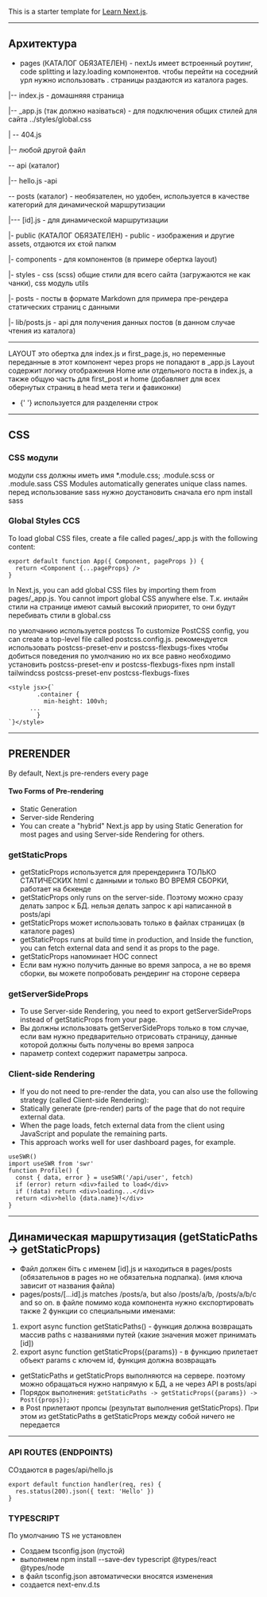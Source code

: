 This is a starter template for [Learn Next.js](https://nextjs.org/learn).

---
## Архитектура 


- pages (КАТАЛОГ ОБЯЗАТЕЛЕН) - nextJs имеет встроенный роутинг, code splitting и lazy.loading компонентов. чтобы перейти на соседний урл нужно использовать <Link href="/"></link>. страницы раздаются из каталога pages.

|-- index.js - домашняяя страница

|-- _app.js (так должно назіваться) - для подключения общих стилей для сайта ../styles/global.css

| -- 404.js

|-- любой другой файл

-- api (каталог)

 |-- hello.js -api

-- posts (каталог) - необязателен, но удобен, используется в качестве категорий для динамической маршрутизации

 |--- [id].js - для динамической маршрутизации

|- public  (КАТАЛОГ ОБЯЗАТЕЛЕН)  - public - изображения и другие assets, отдаются их єтой папкм

|- components - для компонентов (в примере обертка layout)

|- styles - css (scss) общие стили для всего сайта (загружаются не как чанки), css модуль utils

|- posts - посты в формате Markdown для примера пре-рендера статических страниц с данными

|- lib/posts.js - api для получения данных постов (в данном случае чтения из каталога)

---

LAYOUT это обертка для index.js и first_page.js, но переменные переданные в этот компонент через props не попадают в _app.js 
Layout содержит логику отображения Home или отдельного поста в index.js, а также общую часть для first_post и home (добавляет для всех обернутых страниц в head мета теги и фавиконки)
- {' '} используется для разделеняи строк

---

## CSS

### CSS модули 
модули css должны иметь имя *.module.css; .module.scss or .module.sass
 CSS Modules automatically generates unique class names.
перед использование sass нужно доустановить сначала его
npm install sass

### Global Styles СCS
To load global CSS files, create a file called pages/_app.js with the following content:
```
export default function App({ Component, pageProps }) {
  return <Component {...pageProps} />
}
```

In Next.js, you can add global CSS files by importing them from pages/_app.js. You cannot import global CSS anywhere else.
Т.к. инлайн стили на странице имеют самый высокий приоритет, то они будут перебивать стили в global.css

по умолчанию используется postcss
To customize PostCSS config, you can create a top-level file called postcss.config.js. 
рекомендуется использовать postcss-preset-env и postcss-flexbugs-fixes чтобы добиться поведения по умолчанию
но их все равно необходимо установить  postcss-preset-env  и postcss-flexbugs-fixes
 npm install tailwindcss postcss-preset-env postcss-flexbugs-fixes

```
<style jsx>{`
        .container {
          min-height: 100vh;
 	  ...
        }
`}</style>
```

---

## PRERENDER

By default, Next.js pre-renders every page
#### Two Forms of Pre-rendering
- Static Generation
- Server-side Rendering 
- You can create a "hybrid" Next.js app by using Static Generation for most pages and using Server-side Rendering for others.

### getStaticProps 

- getStaticProps используется для пререндеринга ТОЛЬКО СТАТИЧЕСКИХ html с данными и только ВО ВРЕМЯ СБОРКИ, работает на бєкенде
- getStaticProps only runs on the server-side. Поэтому можно сразу делать запрос к БД. нельзя делать запрос к api написанной в posts/api
- getStaticProps может использовать только в файлах страницах (в каталоге pages)
- getStaticProps runs at build time in production, and Inside the function, you can fetch external data and send it as props to the page.
- getStaticProps напоминает HOC connect
- Если вам нужно получить данные во время запроса, а не во время сборки, вы можете попробовать рендеринг на стороне сервера

### getServerSideProps

- To use Server-side Rendering, you need to export getServerSideProps instead of getStaticProps from your page.
- Вы должны использовать getServerSideProps только в том случае, если вам нужно предварительно отрисовать страницу, данные которой должны быть получены во время запроса
- параметр context содержит параметры запроса.

### Client-side Rendering
- If you do not need to pre-render the data, you can also use the following strategy (called Client-side Rendering):
- Statically generate (pre-render) parts of the page that do not require external data.
- When the page loads, fetch external data from the client using JavaScript and populate the remaining parts.
- This approach works well for user dashboard pages, for example. 

```
useSWR()
import useSWR from 'swr'
function Profile() {
  const { data, error } = useSWR('/api/user', fetch)
  if (error) return <div>failed to load</div>
  if (!data) return <div>loading...</div>
  return <div>hello {data.name}!</div>
}
```

---

## Динамическая маршрутизация (getStaticPaths -> getStaticProps) 
- Файл должен біть с именем [id].js и находиться в pages/posts (обязательнов в pages но не обязательна подпапка). 
(имя ключа зависит от названия файла)
- pages/posts/[...id].js matches /posts/a, but also /posts/a/b, /posts/a/b/c and so on.
в файле помимо кода компонента нужно єкспортировать также 2 функции со специальными именами:
1. export async function getStaticPaths() - функция должна возвращать массив paths с названиями путей (какие значения может принимать [id])
2. export async function getStaticProps({params}) - в функцию прилетает объект params с ключем id, функция должна возвращать
- getStaticPaths и getStaticProps выполняются на сервере. поэтому можно обращаться нужно напрямую к БД, а не через API в posts/api
- Порядок выполнения: `getStaticPaths -> getStaticProps({params}) -> Post({props});`
- в Post прилетают пропсы (результат выполнения getStaticProps). При этом из getStaticPaths в getStaticProps между собой ничего не передается


---

### API ROUTES (ENDPOINTS)
СОздаются в pages/api/hello.js
```
export default function handler(req, res) {
  res.status(200).json({ text: 'Hello' })
}
```

### TYPESCRIPT

По умолчанию TS не установлен
- Создаем tsconfig.json (пустой)
- выполняем npm install --save-dev typescript @types/react @types/node
- в файл tsconfig.json автоматически вносятся изменения
- создается next-env.d.ts